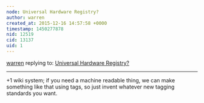 ```yaml
---
node: Universal Hardware Registry?
author: warren
created_at: 2015-12-16 14:57:58 +0000
timestamp: 1450277878
nid: 12519
cid: 13137
uid: 1
---
```




[warren](../profile/warren) replying to: [Universal Hardware Registry?](../notes/donblair/12-15-2015/universal-hardware-registry)

----
+1 wiki system; if you need a machine readable thing, we can make something like that using tags, so just invent whatever new tagging standards you want. 